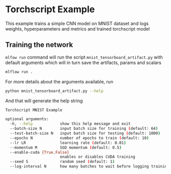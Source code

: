 # Torchscript Example
This example trains a simple CNN model on MNIST dataset and logs weights, hyperparameters and metrics
and trained torchscript model

## Training the network
`mlfow run` command will run the script `mnist_tensorboard_artifact.py` with default arguments
which will in turn save the artifacts, params and scalars

```bash
mlflow run .
```

For more details about the arguments available, run

```bash
python mnist_tensorboard_artifact.py --help
```

And that will generate the help string
```bash
Torchscript MNIST Example

optional arguments:
  -h, --help            show this help message and exit
  --batch-size N        input batch size for training (default: 64)
  --test-batch-size N   input batch size for testing (default: 1000)
  --epochs N            number of epochs to train (default: 10)
  --lr LR               learning rate (default: 0.01)
  --momentum M          SGD momentum (default: 0.5)
  --enable-cuda {True,False}
                        enables or disables CUDA training
  --seed S              random seed (default: 1)
  --log-interval N      how many batches to wait before logging training

```
